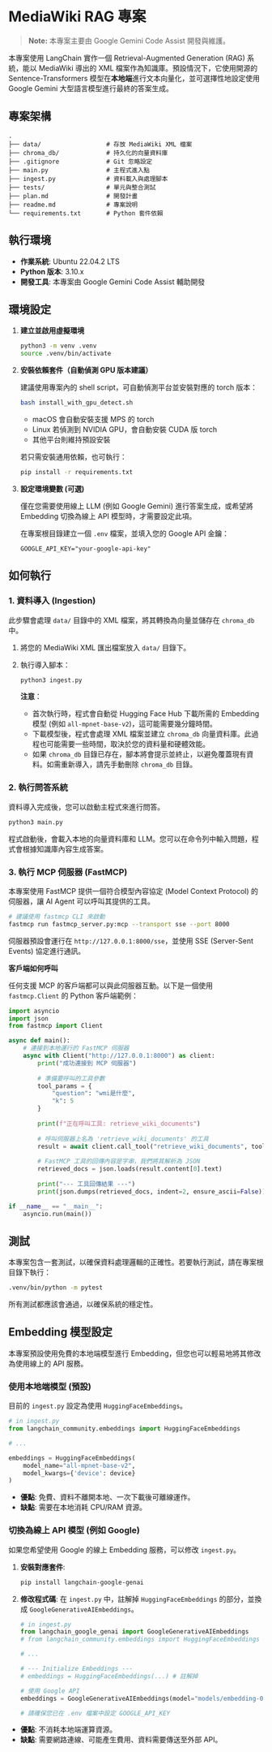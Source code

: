 # MediaWiki RAG 專案

> **Note:** 本專案主要由 Google Gemini Code Assist 開發與維護。

本專案使用 LangChain 實作一個 Retrieval-Augmented Generation (RAG) 系統，能以 MediaWiki 導出的 XML 檔案作為知識庫。預設情況下，它使用開源的 Sentence-Transformers 模型在**本地端**進行文本向量化，並可選擇性地設定使用 Google Gemini 大型語言模型進行最終的答案生成。

## 專案架構

```
.
├── data/                  # 存放 MediaWiki XML 檔案
├── chroma_db/             # 持久化的向量資料庫
├── .gitignore             # Git 忽略設定
├── main.py                # 主程式進入點
├── ingest.py              # 資料載入與處理腳本
├── tests/                 # 單元與整合測試
├── plan.md                # 開發計畫
├── readme.md              # 專案說明
└── requirements.txt       # Python 套件依賴
```

## 執行環境

- **作業系統**: Ubuntu 22.04.2 LTS
- **Python 版本**: 3.10.x
- **開發工具**: 本專案由 Google Gemini Code Assist 輔助開發

## 環境設定

1.  **建立並啟用虛擬環境**

    ```bash
    python3 -m venv .venv
    source .venv/bin/activate
    ```


2.  **安裝依賴套件（自動偵測 GPU 版本建議）**

    建議使用專案內的 shell script，可自動偵測平台並安裝對應的 torch 版本：

    ```bash
    bash install_with_gpu_detect.sh
    ```

    - macOS 會自動安裝支援 MPS 的 torch
    - Linux 若偵測到 NVIDIA GPU，會自動安裝 CUDA 版 torch
    - 其他平台則維持預設安裝

    若只需安裝通用依賴，也可執行：

    ```bash
    pip install -r requirements.txt
    ```

3.  **設定環境變數 (可選)**

    僅在您需要使用線上 LLM (例如 Google Gemini) 進行答案生成，或希望將 Embedding 切換為線上 API 模型時，才需要設定此項。

    在專案根目錄建立一個 `.env` 檔案，並填入您的 Google API 金鑰：

    ```
    GOOGLE_API_KEY="your-google-api-key"
    ```

## 如何執行

### 1. 資料導入 (Ingestion)

此步驟會處理 `data/` 目錄中的 XML 檔案，將其轉換為向量並儲存在 `chroma_db` 中。

1.  將您的 MediaWiki XML 匯出檔案放入 `data/` 目錄下。
2.  執行導入腳本：

    ```bash
    python3 ingest.py
    ```

    **注意**：
    *   首次執行時，程式會自動從 Hugging Face Hub 下載所需的 Embedding 模型 (例如 `all-mpnet-base-v2`)，這可能需要幾分鐘時間。
    *   下載模型後，程式會處理 XML 檔案並建立 `chroma_db` 向量資料庫。此過程也可能需要一些時間，取決於您的資料量和硬體效能。
    *   如果 `chroma_db` 目錄已存在，腳本將會提示並終止，以避免覆蓋現有資料。如需重新導入，請先手動刪除 `chroma_db` 目錄。

### 2. 執行問答系統

資料導入完成後，您可以啟動主程式來進行問答。

```bash
python3 main.py
```

程式啟動後，會載入本地的向量資料庫和 LLM。您可以在命令列中輸入問題，程式會根據知識庫內容生成答案。

### 3. 執行 MCP 伺服器 (FastMCP)

本專案使用 FastMCP 提供一個符合模型內容協定 (Model Context Protocol) 的伺服器，讓 AI Agent 可以呼叫其提供的工具。

```bash
# 建議使用 fastmcp CLI 來啟動
fastmcp run fastmcp_server.py:mcp --transport sse --port 8000
```

伺服器預設會運行在 `http://127.0.0.1:8000/sse`，並使用 SSE (Server-Sent Events) 協定進行通訊。

**客戶端如何呼叫**

任何支援 MCP 的客戶端都可以與此伺服器互動。以下是一個使用 `fastmcp.Client` 的 Python 客戶端範例：

```python
import asyncio
import json
from fastmcp import Client

async def main():
    # 連接到本地運行的 FastMCP 伺服器
    async with Client("http://127.0.0.1:8000") as client:
        print("成功連接到 MCP 伺服器")
        
        # 準備要呼叫的工具參數
        tool_params = {
            "question": "wmi是什麼",
            "k": 5
        }
        
        print(f"正在呼叫工具: retrieve_wiki_documents")
        
        # 呼叫伺服器上名為 'retrieve_wiki_documents' 的工具
        result = await client.call_tool("retrieve_wiki_documents", tool_params)
        
        # FastMCP 工具的回傳內容是字串，我們將其解析為 JSON
        retrieved_docs = json.loads(result.content[0].text)
        
        print("--- 工具回傳結果 ---")
        print(json.dumps(retrieved_docs, indent=2, ensure_ascii=False))

if __name__ == "__main__":
    asyncio.run(main())
```

## 測試

本專案包含一套測試，以確保資料處理邏輯的正確性。若要執行測試，請在專案根目錄下執行：

```bash
.venv/bin/python -m pytest
```

所有測試都應該會通過，以確保系統的穩定性。

## Embedding 模型設定

本專案預設使用免費的本地端模型進行 Embedding，但您也可以輕易地將其修改為使用線上的 API 服務。

### 使用本地端模型 (預設)

目前的 `ingest.py` 設定為使用 `HuggingFaceEmbeddings`。

```python
# in ingest.py
from langchain_community.embeddings import HuggingFaceEmbeddings

# ...

embeddings = HuggingFaceEmbeddings(
    model_name="all-mpnet-base-v2",
    model_kwargs={'device': device}
)
```

- **優點**: 免費、資料不離開本地、一次下載後可離線運作。
- **缺點**: 需要在本地消耗 CPU/RAM 資源。

### 切換為線上 API 模型 (例如 Google)

如果您希望使用 Google 的線上 Embedding 服務，可以修改 `ingest.py`。

1.  **安裝對應套件**:
    ```bash
    pip install langchain-google-genai
    ```

2.  **修改程式碼**:
    在 `ingest.py` 中，註解掉 `HuggingFaceEmbeddings` 的部分，並換成 `GoogleGenerativeAIEmbeddings`。

    ```python
    # in ingest.py
    from langchain_google_genai import GoogleGenerativeAIEmbeddings
    # from langchain_community.embeddings import HuggingFaceEmbeddings # 註解掉

    # ...

    # --- Initialize Embeddings ---
    # embeddings = HuggingFaceEmbeddings(...) # 註解掉

    # 使用 Google API
    embeddings = GoogleGenerativeAIEmbeddings(model="models/embedding-001")

    # 請確保您已在 .env 檔案中設定 GOOGLE_API_KEY
    ```
- **優點**: 不消耗本地端運算資源。
- **缺點**: 需要網路連線、可能產生費用、資料需要傳送至外部 API。
